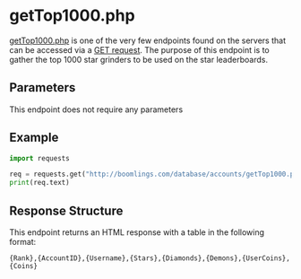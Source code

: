 # getTop1000.php

[getTop1000.php](http://boomlings.com/database/accounts/getTop1000.php) is one of the very few endpoints found on the servers that can be accessed via a [GET request](https://www.w3schools.com/tags/ref_httpmethods.asp). The purpose of this endpoint is to gather the top 1000 star grinders to be used on the star leaderboards.

## Parameters

This endpoint does not require any parameters

## Example

```py
import requests

req = requests.get("http://boomlings.com/database/accounts/getTop1000.php")
print(req.text)

```

## Response Structure

This endpoint returns an HTML response with a table in the following format:

`{Rank},{AccountID},{Username},{Stars},{Diamonds},{Demons},{UserCoins},{Coins}`
